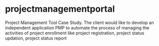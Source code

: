 # projectmanagementportal
Project Management Tool Case Study. The client would like to develop an independent application PMP to automate the process of managing the activities of project enrollment like project registration, project status updation, project status report
